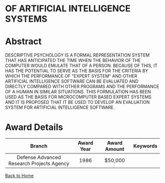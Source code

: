 
OF ARTIFICIAL INTELLIGENCE SYSTEMS
==================================

# Abstract


DESCRIPTIVE PSYCHOLOGY IS A FORMAL REPRESENTATION SYSTEM THAT HAS ANTICIPATED THE TIME WHEN THE BEHAVIOR OF THE COMPUTER WOULD EMULATE THAT OF A PERSON. BECAUSE OF THIS, IT HAS THE POTENTIAL TO SERVE AS THE BASIS FOR THE CRITERIA BY WHICH THE PERFORMANCE OF &quot;EXPERT SYSTEM&quot; AND OTHER ARTIFICIAL INTELLIGENCE SOFTWARE CAN BE EVALUATED AND DIRECTLY COMPARED WITH OTHER PROGRAMS AND THE PERFORMANCE OF A HUMAN IN SIMILAR SITUATIONS. THIS FORMULATION HAS BEEN USED AS THE BASIS FOR MICROCOMPUTER BASED EXPERT SYSTEMS AND IT IS PROPOSED THAT IT BE USED TO DEVELOP AN EVALUATION SYSTEM FOR ARTIFICIAL INTELLIGENCE SOFTWARE.  

# Award Details

|Branch|Award Year|Award Amount|Keywords|
| :---: | :---: | :---: | :---: |
|Defense Advanced Research Projects Agency|1986|$50,000||
  
  


[Back to Home](https://github.com/chrischow/dod_sbir_awards#160)